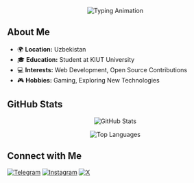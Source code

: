 <!-- Header with Typing Animation -->
<p align="center">
  <img src="https://readme-typing-svg.demolab.com?font=Fira+Code&size=24&pause=1000&color=FF0000&center=true&vCenter=true&width=500&lines=Hello%2C+I'm+Akbar!;Web+Developer+%7C+Student+at+KIUT;Passionate+about+Open+Source" alt="Typing Animation">
</p>

<!-- About Me Section -->
## About Me

- 🌍 **Location:** Uzbekistan
- 🎓 **Education:** Student at KIUT University
- 💻 **Interests:** Web Development, Open Source Contributions
- 🎮 **Hobbies:** Gaming, Exploring New Technologies

<!-- GitHub Stats -->
## GitHub Stats

<p align="center">
  <img src="https://github-readme-stats.vercel.app/api?username=Karimov-Akbar&show_icons=true&theme=transparent&title_color=FF0000&text_color=FF0000" alt="GitHub Stats">
</p>

<!-- Top Languages -->
<p align="center">
  <img src="https://github-readme-stats.vercel.app/api/top-langs/?username=Karimov-Akbar&layout=compact&theme=transparent&title_color=FF0000&text_color=FF0000" alt="Top Languages">
</p>

<!-- Contact Me Section -->
## Connect with Me

[![Telegram](https://img.shields.io/badge/Telegram-0088CC?style=for-the-badge&logo=telegram&logoColor=white)](https://t.me/iamknight_a)
[![Instagram](https://img.shields.io/badge/Instagram-E4405F?style=for-the-badge&logo=instagram&logoColor=white)](https://www.instagram.com/iamknight___a)
[![X](https://img.shields.io/badge/X-000000?style=for-the-badge&logo=x&logoColor=white)](https://x.com/morshus1)
